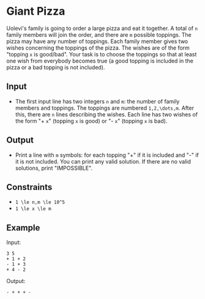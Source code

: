 # Giant Pizza 

Uolevi's family is going to order a large pizza and eat it together. A total of ```n``` family members will join the order, and there are ```m``` possible toppings. The pizza may have any number of toppings.
Each family member gives two wishes concerning the toppings of the pizza. The wishes are of the form "topping ```x``` is good/bad". Your task is to choose the toppings so that at least one wish from everybody becomes true (a good topping is included in the pizza or a bad topping is not included).
## Input
- The first input line has two integers ```n``` and ```m```: the number of family members and toppings. The toppings are numbered ```1,2,\dots,m```.
After this, there are ```n``` lines describing the wishes. Each line has two wishes of the form "+ ```x```" (topping ```x``` is good) or "- ```x```" (topping ```x``` is bad).
## Output
- Print a line with ```m``` symbols: for each topping "+" if it is included and "-" if it is not included. You can print any valid solution.
If there are no valid solutions, print "IMPOSSIBLE".
## Constraints

- ```1 \le n,m \le 10^5```
- ```1 \le x \le m```

## Example
Input:
```
3 5
+ 1 + 2
- 1 + 3
+ 4 - 2
```

Output:
```
- + + + -
```
